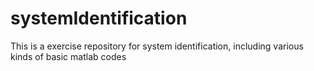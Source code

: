# systemIdentification
This is a exercise repository for system identification, including various kinds of basic matlab codes
